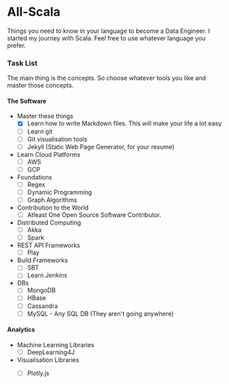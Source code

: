 # All-Scala
Things you need to know in your language to become a Data Engineer. I started my journey with Scala. Feel free to use whatever language you prefer.

### Task List
The main thing is the concepts. So choose whatever tools you like and master those concepts.

#### The Software
- Master these things
    - [x] Learn how to write Markdown files. This will make your life a lot easy
    - [ ] Learn git
    - [ ] Git visualisation tools
    - [ ] Jekyll (Static Web Page Generator, for your resume)
- Learn Cloud Platforms
    - [ ] AWS
    - [ ] GCP
- Foundations
    - [ ] Regex
    - [ ] Dynamic Programming
    - [ ] Graph Algorithms
- Contribution to the World
    - [ ] Atleast One Open Source Software Contributor.
- Distributed Computing
    - [ ] Akka
    - [ ] Spark
- REST API Frameworks
    - [ ] Play 
- Build Frameworks
    - [ ] SBT 
    - [ ] Learn Jenkins
- DBs
    - [ ] MongoDB
    - [ ] HBase
    - [ ] Cassandra
    - [ ] MySQL - Any SQL DB (They aren't going anywhere)

#### Analytics
- Machine Learning Libraries
    - [ ] DeepLearning4J
- Visualisation Libraries
    - [ ] Plotly.js
 
    
